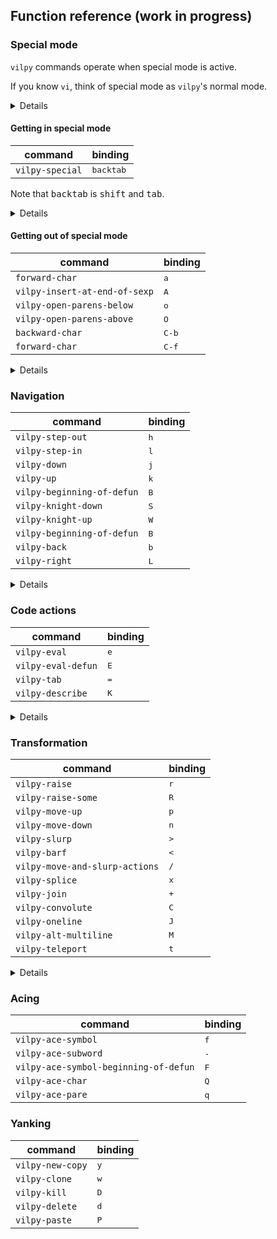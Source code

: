 ## Function reference (work in progress)

### Special mode
`vilpy` commands operate when special mode is active.

If you know `vi`, think of special mode as `vilpy`'s normal mode.

<details>
Special-mode is activated when:

- the point is before an open paren: `(`, `[` or `{`
- the point is after a close paren: `)`, `]` or `}`
- the region is active

In the examples below, consider that the point is represented by `|`.

As the point is just before the parenthesis, keys will invoke `vilpy` commands.
If you press `A`, for example, it will call `vilpy-insert-at-end-of-sexp`.

```
|(foo)
```

After <kbd>A</kbd>:

```
(foo|)
```

However, if the point is not at a position that activates special-mode, pressing `A` will self-insert the letter `A`, as usual.

```
(|foo)
```

After <kbd>A</kbd>:
```
(A|foo)
```
</details>

#### Getting in special mode
| command         | binding            |
|-----------------|--------------------|
| `vilpy-special` | <kbd>backtab</kbd> |

Note that <kbd>backtab</kbd> is <kbd>shift</kbd> and <kbd>tab</kbd>.

<details>

**If not in special mode** 

Move the point to the nearest leftmost paren.

Starting with:

```
(foo |bar)
```

after <kbd>backtab</kbd>:

```
|(foo bar)
```

**If already in special mode** 

Cycle through parens.

Starting with:

```
|(foo bar)
```

after <kbd>backtab</kbd>:

```
(foo bar)|
```

after <kbd>backtab</kbd>:

```
|(foo bar)
```

</details>

#### Getting out of special mode

| command                       | binding        |
|-------------------------------|----------------|
| `forward-char`                | <kbd>a</kbd>   |
| `vilpy-insert-at-end-of-sexp` | <kbd>A</kbd>   |
| `vilpy-open-parens-below`     | <kbd>o</kbd>   |
| `vilpy-open-parens-above`     | <kbd>O</kbd>   |
| `backward-char`               | <kbd>C-b</kbd> |
| `forward-char`                | <kbd>C-f</kbd> |

<details>

##### `forward-char` (<kbd>a</kbd>)
Starting with

```
|(foo)
```

after <kbd>a</kbd>:

```
(|foo)
```

##### `vilpy-insert-at-end-of-sexp` (<kbd>A</kbd>)
Starting with

```
|(foo bar)
```

after <kbd>A</kbd>:
```
(foo bar|)
```

##### `vilpy-open-parens-below` (<kbd>o</kbd>)
Starting with

```
|(foo)
```

after <kbd>o</kbd>:
```
(foo)
(|)
```

##### `vilpy-open-parens-above` (<kbd>O</kbd>)
Starting with

```
|(foo)
```

after <kbd>O</kbd>:
```
(|)
(foo)
```

</details>

### Navigation
| command                    | binding      |
|----------------------------|--------------|
| `vilpy-step-out`           | <kbd>h</kbd> |
| `vilpy-step-in`            | <kbd>l</kbd> |
| `vilpy-down`               | <kbd>j</kbd> |
| `vilpy-up`                 | <kbd>k</kbd> |
| `vilpy-beginning-of-defun` | <kbd>B</kbd> |
| `vilpy-knight-down`        | <kbd>S</kbd> |
| `vilpy-knight-up`          | <kbd>W</kbd> |
| `vilpy-beginning-of-defun` | <kbd>B</kbd> |
| `vilpy-back`               | <kbd>b</kbd> |
| `vilpy-right`              | <kbd>L</kbd> |

<details>

#### `vilpy-step-out` (<kbd>h</kbd>)

Starting with

```
(foo (bar |(baz))
```

after <kbd>h</kbd>:

```
(foo |(bar (baz))
```

after <kbd>h</kbd>:

```
|(foo (bar (baz))
```

#### `vilpy-step-in` (<kbd>l</kbd>)

Starting with

```
|(foo (bar (baz))
```

after <kbd>l</kbd>:

```
(foo |(bar (baz))
```

after <kbd>l</kbd>:

```
(foo (bar |(baz))
```

#### `vilpy-down` (<kbd>j</kbd>)

Starting with:

```
|(foo)
(bar)
```

after <kbd>j</kbd>:

```
(foo)
|(bar)
```

#### `vilpy-up` (<kbd>k</kbd>)

Starting with:

```
(foo)
|(bar)
```

after <kbd>k</kbd>:

```
|(foo)
(bar)
```

#### `vilpy-knight-down` (<kbd>S</kbd>)
Navigate to the next line disregarding syntax.

Starting with:

```
|(foo (bar)
      (xum))
```

after <kbd>S</kbd>:

```
(foo (bar)
     |(xum))
```

#### `vilpy-knight-up` (<kbd>W</kbd>)
Navigate to the previous line disregarding syntax.

Starting with:

```
(foo (bar)
     |(xum))
```

after <kbd>W</kbd>:

```
|(foo (bar)
      (xum))
```
#### `vilpy-beginning-of-defun` (<kbd>B</kbd>)

Starting with this top level form:

```
(defun abc ()
  (interactive)
  |(foo))
```

after <kbd>B</kbd>as

```
|(defun abc ()
  (interactive)
  (foo))
```

#### `vilpy-back` (<kbd>b</kbd>)
Moves the point to the previous position in `vilpy-back` history. The following functions write to this history:
function name

| command           | binding      |
|-------------------|--------------|
| `vilpy-step-out`  | <kbd>h</kbd> |
| `vilpy-step-in`   | <kbd>l</kbd> |
| `vilpy-down`      | <kbd>j</kbd> |
| `vilpy-up`        | <kbd>k</kbd> |
| `vilpy-right`     | <kbd>L</kbd> |
| `vilpy-mark-list` | <kbd>v</kbd> |
| `vilpy-ace-paren` | <kbd>q</kdb> |

#### `vilpy-right` (<kbd>L</kbd>)

Moves forward out of arg (default 1) levels of parentheses.

Works as replacement for the standard `up-list`.

Takes a numeric prefix arg and moves up forward list arg times or until error.

Unlike up-list, no error will be reported if it's not possible to move up arg times. It that case, move as many times as possible.

Return point if could move arg times, otherwise return nil.

Unlike up-list, parens in strings and comments are ignored.

</details>

### Code actions
| command            | binding      |
|--------------------|--------------|
| `vilpy-eval`       | <kbd>e</kbd> |
| `vilpy-eval-defun` | <kbd>E</kbd> |
| `vilpy-tab`        | <kbd>=</kbd> |
| `vilpy-describe`   | <kbd>K</kbd> |

<details>

#### `vilpy-eval` (<kbd>e</kbd>)
Eval current region or sexp.

Emacs Lisp and Clojure (`cider` and `inf-clojure`) are supported.

The evaluation function is defined in `vilpy--handlers-alist`.

#### `vilpy-eval-defun` (<kbd>E</kbd>)
Eval top level form.

Emacs Lisp and Clojure (`cider` and `inf-clojure`) are supported.

The evaluation function is defined in `vilpy--handlers-alist`.

#### `vilpy-tab` (<kbd>=</kbd>)
If before left paren or after right paren, indent the current sexp.

Emacs Lisp and Clojure (`cider` and `inf-clojure`) are supported.

The indentation function is defined in `vilpy--handlers-alist`.

#### `vilpy-describe` (<kbd>K</kbd>)
Describe the symbol at point.

Emacs Lisp and Clojure (`cider` and `inf-clojure`) are supported.

The function for describing the symbol is defined in `vilpy--handlers-alist`.

</details>

### Transformation

| command                        | binding      |
|--------------------------------|--------------|
| `vilpy-raise`                  | <kbd>r</kbd> |
| `vilpy-raise-some`             | <kbd>R</kbd> |
| `vilpy-move-up`                | <kbd>p</kbd> |
| `vilpy-move-down`              | <kbd>n</kbd> |
| `vilpy-slurp`                  | <kbd>></kbd> |
| `vilpy-barf`                   | <kbd><</kbd> |
| `vilpy-move-and-slurp-actions` | <kbd>/</kbd> |
| `vilpy-splice`                 | <kbd>x</kbd> |
| `vilpy-join`                   | <kbd>+</kbd> |
| `vilpy-convolute`              | <kbd>C</kbd> |
| `vilpy-oneline`                | <kbd>J</kbd> |
| `vilpy-alt-multiline`          | <kbd>M</kbd> |
| `vilpy-teleport`               | <kbd>t</kbd> |

<details>

#### `vilpy-raise` (<kbd>r</kbd>)
Starting with

```
(foo |(bar))
```

after <kbd>r</kbd>:

```
(bar)
```
#### `vilpy-raise-some` (<kbd>R</kbd>)

Starting with:

```
(foo
  |(bar)
  (xum))
```

after <kbd>R</kbd>:

```
(bar)
(xum)
```

#### `vilpy-move-up` (<kbd>p</kbd>)

Starting with:

```
(foo)
|(bar)
```

after <kbd>p</kbd>:

```
|(bar)
(foo)
```

#### `vilpy-move-down`(<kbd>n</kbd>)

Starting with:

```
|(foo)
(bar)
```

after <kbd>n</kbd>:

```
(bar)
|(foo)
```

#### `vilpy-slurp`(<kbd>></kbd>)

Starting with:

```
(foo)| (bar) (xum)
```

after <kbd>></kbd>:

```
(foo (bar))| (xum)
```

after <kbd>></kbd>:

```
(foo (bar) (xum))
```

#### `vilpy-barf` (<kbd><</kbd>)

Starting with:

```
(foo) (bar) |(xum)
```

after <kbd><</kbd>:

```
(foo) |((bar) xum)
```

after <kbd><</kbd>:

```
|((foo) (bar) xum)
```

#### `vilpy-move-and-slurp-actions`(<kbd>/</kbd>)

Groups some less frequent slurping actions.

| command | binding            |
|---------|--------------------|
| h       | `vilpy-move-left`  |
| l       | `vilpy-move-right` |
| j       | `vilpy-down-slurp` |
| k       | `vilpy-up-slurp`   |


##### `vilpy-move-left` (<kbd>/h</kbd>)

Move current expression to the left, outside the current list.

```
(require 'ob-python)
(let ((color "Blue"))
  |(message "What... is your favorite color?")
  (message "%s. No yel..." color))
```

after <kbd>/h</kbd>:

```
(require 'ob-python)
|(message "What... is your favorite color?")
(let ((color "Blue"))
  (message "%s. No yel..." color))
```

##### `vilpy-move-right` (<kbd>/l</kbd>)

Move current expression to the right, outside the current list.

```
(require 'ob-python)
(message "What... is your favorite color?")
(let ((color "Blue"))
  (message color)
  |(message "Go on. Off you go."))
```

after <kbd>/l</kbd>:

```
(require 'ob-python)
(message "What... is your favorite color?")
(let ((color "Blue"))
  (message color))
|(message "Go on. Off you go.")
```

##### `vilpy-down-slurp` (<kbd>/j</kbd>)
Move current expression to become the first element of the first list below.

```
(list 'my-sword
      'my-bow)
|(my-axe)
```

after <kbd>/j</kbd>:

```
'(|(first!)
  foo bar)
```

#### `vilpy-splice`(<kbd>x</kbd>)

Starting with:

```
(foo |(bar))
```

after <kbd>x</kbd>:

```
(foo bar)
```

#### `vilpy-join`(<kbd>+</kbd>)

Starting with:

```
(foo)
|(bar)
```

after <kbd>+</kbd>:

```
|(foo
bar)
```

#### `vilpy-convolute`(<kbd>C</kbd>)

Starting with:

```
(foo
 (bar
  |(xum)))
```

after <kbd>C</kbd>:

```
(bar
 (foo
  (xum)))
```

after <kbd>C</kbd>:


```
(foo
 (bar
  |(xum)))
```

#### `vilpy-oneline`(<kbd>J</kbd>)

Starting with:

```
|(foo
 (bar
  (xum)))
```

after <kbd>J</kbd>:

```
(foo (bar (xum)))
```

#### `vilpy-alt-multiline`(<kbd>M</kbd>)

Starting with:



#### `vilpy-teleport`(<kbd>t</kbd>)


</details>

### Acing
| command                               | binding      |
|---------------------------------------|--------------|
| `vilpy-ace-symbol`                    | <kbd>f</kbd> |
| `vilpy-ace-subword`                   | <kbd>-</kbd> |
| `vilpy-ace-symbol-beginning-of-defun` | <kbd>F</kbd> |
| `vilpy-ace-char`                      | <kbd>Q</kbd> |
| `vilpy-ace-pare`                      | <kbd>q</kbd> |
	
### Yanking
| command          | binding      |
|------------------|--------------|
| `vilpy-new-copy` | <kbd>y</kbd> |
| `vilpy-clone`    | <kbd>w</kbd> |
| `vilpy-kill`     | <kbd>D</kbd> |
| `vilpy-delete`   | <kbd>d</kbd> |
| `vilpy-paste`    | <kbd>P</kbd> | 

